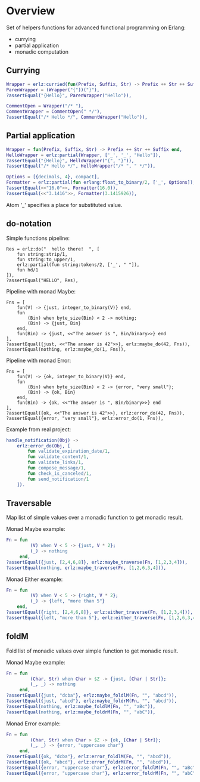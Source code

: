 # Overview

Set of helpers functions for advanced functional programming on Erlang:

* currying
* partial application
* monadic computation


## Currying

```erlang
Wrapper = erlz:curried(fun(Prefix, Suffix, Str) -> Prefix ++ Str ++ Suffix end),
ParenWrapper = (Wrapper("{"))("}"),
?assertEqual("{Hello}", ParenWrapper("Hello")),

CommentOpen = Wrapper("/* "),
CommentWrapper = CommentOpen(" */"),
?assertEqual("/* Hello */", CommentWrapper("Hello")),
```

## Partial application

```erlang
Wrapper = fun(Prefix, Suffix, Str) -> Prefix ++ Str ++ Suffix end,
HelloWrapper = erlz:partial(Wrapper, ['_', '_', "Hello"]),
?assertEqual("{Hello}", HelloWrapper("{", "}")),
?assertEqual("/* Hello */", HelloWrapper("/* ", " */")),

Options = [{decimals, 4}, compact],
Formatter = erlz:partial(fun erlang:float_to_binary/2, ['_', Options]),
?assertEqual(<<"16.0">>, Formatter(16.0)),
?assertEqual(<<"3.1416">>, Formatter(3.1415926)),
```

Atom '_' specifies a place for substituted value.


## do-notation

Simple functions pipeline:
```error
Res = erlz:do("  hello there!  ", [
    fun string:strip/1,
    fun string:to_upper/1,
    erlz:partial(fun string:tokens/2, ['_', " "]),
    fun hd/1
]),
?assertEqual("HELLO", Res),
```

Pipeline with monad Maybe:
```error
Fns = [
    fun(V) -> {just, integer_to_binary(V)} end,
    fun
        (Bin) when byte_size(Bin) < 2 -> nothing;
        (Bin) -> {just, Bin}
    end,
    fun(Bin) -> {just, <<"The answer is ", Bin/binary>>} end
],
?assertEqual({just, <<"The answer is 42">>}, erlz:maybe_do(42, Fns)),
?assertEqual(nothing, erlz:maybe_do(1, Fns)),
```

Pipeline with monad Error:
```error
Fns = [
    fun(V) -> {ok, integer_to_binary(V)} end,
    fun
        (Bin) when byte_size(Bin) < 2 -> {error, "very small"};
        (Bin) -> {ok, Bin}
    end,
    fun(Bin) -> {ok, <<"The answer is ", Bin/binary>>} end
],
?assertEqual({ok, <<"The answer is 42">>}, erlz:error_do(42, Fns)),
?assertEqual({error, "very small"}, erlz:error_do(1, Fns)),
```

Example from real project:
```erlang
handle_notification(Obj) ->
    erlz:error_do(Obj, [
        fun validate_expiration_date/1,
        fun validate_content/1,
        fun validate_links/1,
        fun compose_message/1,
        fun check_is_canceled/1,
        fun send_notification/1
    ]).
```

## Traversable

Map list of simple values over a monadic function to get monadic result.

Monad Maybe example:
```erlang
Fn = fun
         (V) when V < 5 -> {just, V * 2};
         (_) -> nothing
     end,
?assertEqual({just, [2,4,6,8]}, erlz:maybe_traverse(Fn, [1,2,3,4])),
?assertEqual(nothing, erlz:maybe_traverse(Fn, [1,2,6,3,4])),
```

Monad Either example:
```erlang
Fn = fun
         (V) when V < 5 -> {right, V * 2};
         (_) -> {left, "more than 5"}
    end,
?assertEqual({right, [2,4,6,8]}, erlz:either_traverse(Fn, [1,2,3,4])),
?assertEqual({left, "more than 5"}, erlz:either_traverse(Fn, [1,2,6,3,4])),
```

## foldM

Fold list of monadic values over simple function to get monadic result.

Monad Maybe example:
```erlang
Fn = fun
         (Char, Str) when Char > $Z -> {just, [Char | Str]};
         (_, _) -> nothing
     end,
?assertEqual({just, "dcba"}, erlz:maybe_foldlM(Fn, "", "abcd")),
?assertEqual({just, "abcd"}, erlz:maybe_foldrM(Fn, "", "abcd")),
?assertEqual(nothing, erlz:maybe_foldlM(Fn, "", "aBc")),
?assertEqual(nothing, erlz:maybe_foldrM(Fn, "", "abC")),
```

Monad Error example:
```erlang
Fn = fun
         (Char, Str) when Char > $Z -> {ok, [Char | Str]};
         (_, _) -> {error, "uppercase char"}
     end,
?assertEqual({ok, "dcba"}, erlz:error_foldlM(Fn, "", "abcd")),
?assertEqual({ok, "abcd"}, erlz:error_foldrM(Fn, "", "abcd")),
?assertEqual({error, "uppercase char"}, erlz:error_foldlM(Fn, "", "aBc")),
?assertEqual({error, "uppercase char"}, erlz:error_foldrM(Fn, "", "abC")),
```

